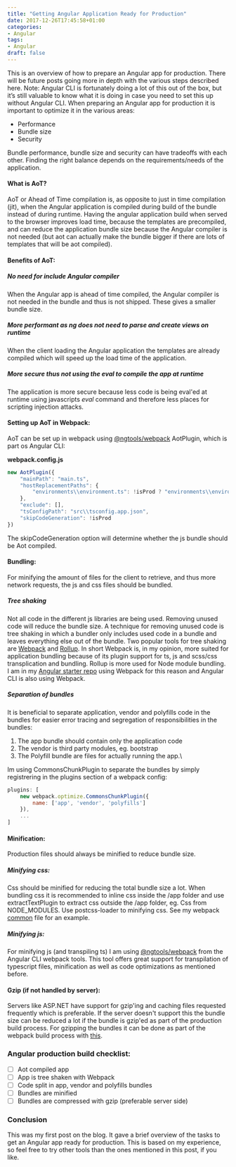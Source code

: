 ```yaml
---
title: "Getting Angular Application Ready for Production"
date: 2017-12-26T17:45:58+01:00
categories:
- Angular
tags:
- Angular
draft: false
---
```


This is an overview of how to prepare an Angular app for production. There will be future posts going more in depth with the various steps described here. Note: Angular CLI is fortunately doing a lot of this out of the box, but it’s still valuable to know what it is doing in case you need to set this up without Angular CLI.
When preparing an Angular app for production it is important to optimize it in the various areas:

* Performance
* Bundle size  
* Security
 
Bundle performance, bundle size and security can have tradeoffs with each other. Finding the right balance depends on the requirements/needs of the application.

 
#### What is AoT?
AoT or Ahead of Time compilation is, as opposite to just in time compilation (jit), when the Angular application is compiled during build of the bundle instead of during runtime. Having the angular application build when served to the browser improves load time, because the templates are precompiled, and can reduce the application bundle size because the Angular compiler is not needed (but aot can actually make the bundle bigger if there are lots of templates that will be aot compiled).
 
#### Benefits of AoT:

##### No need for include Angular compiler
When the Angular app is ahead of time compiled, the Angular compiler is not needed in the bundle and thus is not shipped. These gives a smaller bundle size.

##### More performant as ng does not need to parse and create views on runtime
When the client loading the Angular application the templates are already compiled which will speed up the load time of the application.

##### More secure thus not using the eval to compile the app at runtime
The application is more secure because less code is being eval'ed at runtime using javascripts *eval* command and therefore less places for scripting injection attacks.
 
#### Setting up AoT in Webpack:
AoT can be set up in webpack using [@ngtools/webpack]( https://github.com/angular/angular-cli/tree/master/packages/%40ngtools/webpack) AotPlugin, which is part os Angular CLI:

**webpack.config.js**
```javascript
new AotPlugin({
    "mainPath": "main.ts",
    "hostReplacementPaths": {
        "environments\\environment.ts": !isProd ? "environments\\environment.ts" : "environments\\environment.prod.ts"
    },
    "exclude": [],
    "tsConfigPath": "src\\tsconfig.app.json",
    "skipCodeGeneration": !isProd
})

```
The skipCodeGeneration option will determine whether the js bundle should be Aot compiled.

#### Bundling:
For minifying the amount of files for the client to retrieve, and thus more network requests, the js and css files should be bundled. 

##### Tree shaking

Not all code in the different js libraries are being used. Removing unused code will reduce the bundle size. A technique for removing unused code is tree shaking in which a bundler only includes used code in a bundle and leaves everything else out of the bundle. Two popular tools for tree shaking are [Webpack](https://webpack.github.io/) and [Rollup](https://rollupjs.org/). In short Webpack is, in my opinion, more suited for application bundling because of its plugin support for ts, js and scss/css transplication and bundling. Rollup is more used for Node module bundling. I am in my [Angular starter repo]( https://github.com/lydemann/Angular-4-Webpack-Starter) using Webpack for this reason and Angular CLI is also using Webpack.

##### Separation of bundles

It is beneficial to separate application, vendor and polyfills code in the bundles for easier error tracing and segregation of responsibilities in the bundles: 

1. The app bundle should contain only the application code 
2. The vendor is third party modules, eg. bootstrap 
3. The Polyfill bundle are files for actually running the app.\\

Im using CommonsChunkPlugin to separate the bundles by simply registrering in the plugins section of a webpack config:

```javascript
plugins: [
    new webpack.optimize.CommonsChunkPlugin({
        name: ['app', 'vendor', 'polyfills']
    }),
    ...
]
```

#### Minification:
Production files should always be minified to reduce bundle size.

##### Minifying css:
Css should be minified for reducing the total bundle size a lot. When bundling css it is recommended to inline css inside the /app folder and use extractTextPlugin to extract css outside the /app folder, eg. Css from NODE_MODULES. Use postcss-loader to minifying css. See my webpack  [common](https://github.com/lydemann/Angular-4-Webpack-Starter/blob/master/config/webpack.common.js) file for an example.
 
##### Minifying js:
For minifying js (and transpiling ts) I am using [@ngtools/webpack]( https://github.com/angular/angular-cli/tree/master/packages/%40ngtools/webpack) from the Angular CLI webpack tools. This tool offers great support for transpilation of typescript files, minification as well as code optimizations as mentioned before. 
 
#### Gzip (if not handled by server):
Servers like ASP.NET have support for gzip'ing and caching files requested frequently which is preferable. If the server doesn't support this the bundle size can be reduced a lot if the bundle is gzip'ed as part of the production build process. For gzipping the bundles it can be done as part of the webpack build process with [this](https://github.com/webpack-contrib/compression-webpack-plugin).

### Angular production build checklist:
- [ ] Aot compiled app
- [ ] App is tree shaken with Webpack 
- [ ] Code split in app, vendor and polyfills bundles 
- [ ] Bundles are minified
- [ ] Bundles are compressed with gzip (preferable server side)

### Conclusion 
This was my first post on the blog. It gave a brief overview of the tasks to get an Angular app ready for production. This is based on my experience, so feel free to try other tools than the ones mentioned in this post, if you like.
